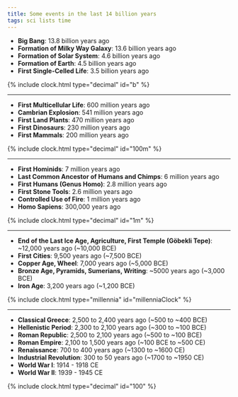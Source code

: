 ```yaml
---
title: Some events in the last 14 billion years  
tags: sci lists time
--- 
```





- **Big Bang**: 13.8 billion years ago
- **Formation of Milky Way Galaxy**: 13.6 billion years ago
- **Formation of Solar System**: 4.6 billion years ago
- **Formation of Earth**: 4.5 billion years ago
- **First Single-Celled Life**: 3.5 billion years ago

{% include clock.html type="decimal" id="b" %}


---



- **First Multicellular Life**: 600 million years ago
- **Cambrian Explosion**: 541 million years ago
- **First Land Plants**: 470 million years ago
- **First Dinosaurs**: 230 million years ago
- **First Mammals**: 200 million years ago

{% include clock.html type="decimal" id="100m" %}


---


- **First Hominids**: 7 million years ago
- **Last Common Ancestor of Humans and Chimps**: 6 million years ago
- **First Humans (Genus Homo)**: 2.8 million years ago
- **First Stone Tools**: 2.6 million years ago
- **Controlled Use of Fire**: 1 million years ago
- **Homo Sapiens**: 300,000 years ago

{% include clock.html type="decimal"  id="1m" %}


---



- **End of the Last Ice Age, Agriculture, First Temple (Göbekli Tepe)**: ~12,000 years ago (~10,000 BCE)
- **First Cities**: 9,500 years ago (~7,500 BCE)
- **Copper Age, Wheel**: 7,000 years ago (~5,000 BCE)
- **Bronze Age, Pyramids, Sumerians, Writing**: ~5000 years ago (~3,000 BCE)
- **Iron Age**: 3,200 years ago (~1,200 BCE)

{% include clock.html type="millennia" id="millenniaClock" %}

---

- **Classical Greece**: 2,500 to 2,400 years ago (~500 to ~400 BCE)
- **Hellenistic Period**: 2,300 to 2,100 years ago (~300 to ~100 BCE)
- **Roman Republic**: 2,500 to 2,100 years ago (~500 to ~100 BCE)
- **Roman Empire**: 2,100 to 1,500 years ago (~100 BCE to ~500 CE)
- **Renaissance**: 700 to 400 years ago (~1300 to ~1600 CE)
- **Industrial Revolution**: 300 to 50 years ago (~1700 to ~1950 CE)
- **World War I**: 1914 - 1918 CE
- **World War II**: 1939 - 1945 CE

{% include clock.html type="decimal"  id="100" %}
